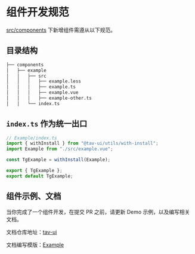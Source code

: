 # 组件开发规范

[src/components](https://github.com/zgsgs/zgsgs/packges/components) 下新增组件需遵从以下规范。

## 目录结构

```bash
├── components
│   ├── example
│   │   ├── src
│   │   │   ├── example.less
│   │   │   ├── example.ts
│   │   │   ├── example.vue
│   │   │   ├── example-other.ts
│   │   └── index.ts
```

## `index.ts` 作为统一出口

```ts
// Example/index.ts
import { withInstall } from "@tav-ui/utils/with-install";
import Example from "./src/example.vue";

const TgExample = withInstall(Example);

export { TgExample };
export default TgExample;
```

## 组件示例、文档

当你完成了一个组件开发，在提交 PR 之前，请更新 Demo 示例，以及编写相关文档。

文档仓库地址：[tav-ui](https://github.com/zgsgs/tav-ui)

文档编写模版：[Example](../components/example)
